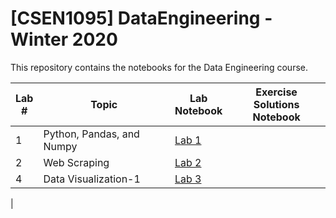 # [CSEN1095] DataEngineering - Winter 2020
This repository contains the notebooks for the Data Engineering course.

| Lab <br /> # | Topic | Lab <br /> Notebook | Exercise <br /> Solutions Notebook |
| --- | ----------- | ----- |----- |
| 1 | Python, Pandas, and Numpy | [Lab 1](https://github.com/mohamed-ashry7/Data-Engineering-Lab/blob/main/Lab1%20-%20Python%2C%20Pandas%20and%20Numpy/Lab1_Python%2C%20Pandas%20and%20Numpy.ipynb) 
| 2 | Web Scraping | [Lab 2](https://github.com/mohamed-ashry7/Data-Engineering-Lab/blob/main/Lab2%20-%20Web%20Scraping/Web_Scraping_Tutorial.ipynb)
| 4 | Data Visualization-1 | [Lab 3](https://github.com/mohamed-ashry7/Data-Engineering-Lab/blob/main/Lab2%20-%20Web%20Scraping/Web_Scraping_Tutorial.ipynb)

<!-- | 3 | Data Tidying | [Lab 3](https://github.com/raneemsultan/DataEngineering-CS1095/blob/main/Lab3/Lab3_CSEN1095.ipynb) <br /> [![Open In Colab](https://colab.research.google.com/assets/colab-badge.svg)](https://colab.research.google.com/github/raneemsultan/DataEngineering-CSEN1095/blob/main/Lab3/Lab_3_CSEN1095%20.ipynb) | [Lab 3 Solutions](https://github.com/raneemsultan/DataEngineering-CSEN1095/blob/main/Lab3/Lab3_Solution.ipynb) <br /> [![Open In Colab](https://colab.research.google.com/assets/colab-badge.svg)](https://colab.research.google.com/github/raneemsultan/DataEngineering-CSEN1095/blob/main/Lab3/Lab3_Solution.ipynb)|
| 4 | Data Cleaning | [Lab 4](https://github.com/raneemsultan/DataEngineering-CS1095/blob/main/Lab4/Lab4_CSEN1095.ipynb) <br /> [![Open In Colab](https://colab.research.google.com/assets/colab-badge.svg)](https://colab.research.google.com/github/raneemsultan/DataEngineering-CSEN1095/blob/main/Lab4/Lab4_CSEN1095.ipynb) | [Lab 4 Solutions](https://github.com/raneemsultan/DataEngineering-CSEN1095/blob/main/Lab4/Lab4_Solution.ipynb) <br /> [![Open In Colab](https://colab.research.google.com/assets/colab-badge.svg)](https://colab.research.google.com/github/raneemsultan/DataEngineering-CSEN1095/blob/main/Lab4/Lab4_Solution.ipynb#scrollTo=qsalvP3JLOCv)| -->

|
